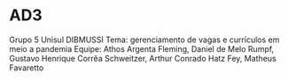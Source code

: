 # AD3
Grupo 5 Unisul DIBMUSSI
Tema:
gerenciamento de vagas e currículos em meio a pandemia
Equipe:
Athos Argenta Fleming, Daniel de Melo Rumpf, Gustavo Henrique Corrêa Schweitzer, Arthur Conrado Hatz Fey, Matheus Favaretto
